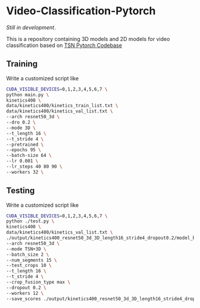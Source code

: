 # Video-Classification-Pytorch

*Still in development*.

This is a repository containing 3D models and 2D models for video classification based on [TSN Pytorch Codebase](https://github.com/yjxiong/tsn-pytorch)

## Training

Write a customized script like
```bash
CUDA_VISIBLE_DEVICES=0,1,2,3,4,5,6,7 \
python main.py \
kinetics400 \
data/kinetics400/kinetics_train_list.txt \
data/kinetics400/kinetics_val_list.txt \
--arch resnet50_3d \
--dro 0.2 \
--mode 3D \
--t_length 16 \
--t_stride 4 \
--pretrained \
--epochs 95 \
--batch-size 64 \
--lr 0.001 \
--lr_steps 40 80 90 \
--workers 32 \
```

## Testing
Write a customized script like
```bash
CUDA_VISIBLE_DEVICES=0,1,2,3,4,5,6,7 \
python ./test.py \
kinetics400 \
data/kinetics400/kinetics_val_list.txt \
./output/kinetics400_resnet50_3d_3D_length16_stride4_dropout0.2/model_best.pth \
--arch resnet50_3d \
--mode TSN+3D \
--batch_size 2 \
--num_segments 15 \
--test_crops 10 \
--t_length 16 \
--t_stride 4 \
--crop_fusion_type max \
--dropout 0.2 \
--workers 12 \
--save_scores ./output/kinetics400_resnet50_3d_3D_length16_stride4_dropout0.2
```
